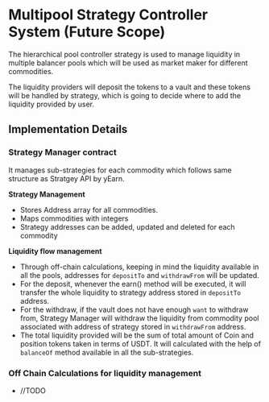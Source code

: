 # Multipool Strategy Controller System (Future Scope)

The hierarchical pool controller strategy is used to manage liquidity in multiple balancer pools which will be used as market maker for different commodities.

The liquidity providers will deposit the tokens to a vault and these tokens will be handled by strategy, which is going to decide where to add the liquidity provided by user.

## Implementation Details

### **Strategy Manager contract**

It manages sub-strategies for each commodity which follows same structure as Stratgey API by yEarn.

**Strategy Management**
* Stores Address array for all commodities. 
* Maps commodities with integers
* Strategy addresses can be added, updated and deleted for each commodity

**Liquidity flow management**

* Through off-chain calculations, keeping in mind the liquidity available in all the pools, addresses for `depositTo` and `withdrawFrom` will be updated.
* For the deposit, whenever the earn() method will be executed, it will transfer the whole liquidity to strategy address stored in `depositTo` address.
* For the withdraw, if the vault does not have enough `want` to withdraw from, Strategy Manager will withdraw the liquidity from commodity pool associated with address of strategy stored in `withdrawFrom` address.
* The total liquidity provided will be the sum of total amount of Coin and position tokens taken in terms of USDT. It will calculated with the help of `balanceOf` method available in all the sub-strategies.

### **Off Chain Calculations for liquidity management**

*  //TODO
